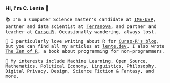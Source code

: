 ### Hi, I'm C. Lente 👋

<samp>

📚 I'm a Computer Science master's candidate at [IME-USP](https://www.ime.usp.br/en/dcc), partner and data scientist at [Terranova](http://trnv.com.br/), and partner and teacher at [Curso-R](https://www.curso-r.com/). Occasionally wandering, always lost.

📝 I particularly love writing about R for [Curso-R's blog](https://www.curso-r.com/author/caio/), but you can find all my articles at [lente.dev](https://lente.dev/). I also wrote [The Zen of R](https://curso-r.github.io/zen-do-r/), a book about programming for non-programmers.

🧠 My interests include Machine Learning, Open Source, Mathematics, Political Economy, Linguistics, Philosophy, Digital Privacy, Design, Science Fiction & Fantasy, and more.

</samp>
